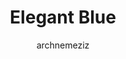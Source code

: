 ---
title: Elegant Blue
author: archnemeziz
github: https://github.com/archnemeziz
description:
  A theme with a relaxing blue tone. Has a more compressed density on messages when using compact mode so more text fits on the screen at once. Narrow screen width is mostly supported.
download: https://github.com/archnemeziz/Discord
demo: https://cdn.rawgit.com/archnemeziz/Discord/master/ElegantBlue.theme.css
support: https://github.com/archnemeziz/Discord/issues
style: dark
tags:
images:
  - name: Elegant Blue Preview
    image: /images/themes/Elegant_Blue_Preview.png
  - name: Elegant Blue Preview - Server Notifications
    image: /images/themes/Elegant_Blue_Preview_-_Server_Notifications.png
  - name: Elegant Blue Preview - Search
    image: /images/themes/Elegant_Blue_Preview_-_Search.png
  - name: Elegant Blue Preview - Settings Page
    image: /images/themes/Elegant_Blue_Preview_-_Settings_Page.png
    
layout: product
ghcommentid: 33
---
